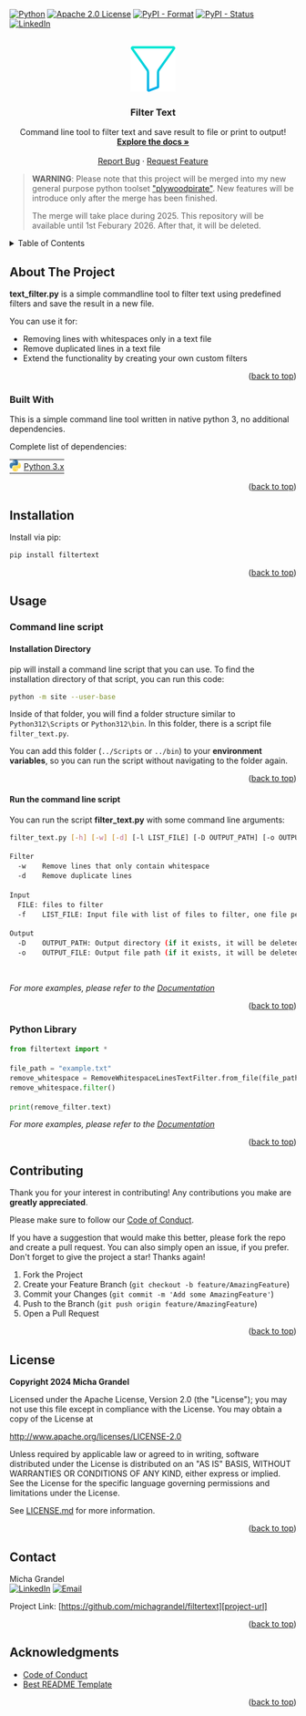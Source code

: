 <!-- Improved compatibility of back to top link: See: https://github.com/othneildrew/Best-README-Template/pull/73 -->
<a name="readme-top"></a>

<!-- PROJECT SHIELDS -->
<!--
*** I'm using markdown "reference style" links for readability.
*** Reference links are enclosed in brackets [ ] instead of parentheses ( ).
*** See the bottom of this document for the declaration of the reference variables
*** for contributors-url, forks-url, etc. This is an optional, concise syntax you may use.
*** https://www.markdownguide.org/basic-syntax/#reference-style-links
-->

  [![Python][python-shield]][python-url]
  [![Apache 2.0 License][license-shield]][license-url]
  [![PyPI - Format](https://img.shields.io/pypi/format/filtertext?style=for-the-badge)][pypi-url]
  [![PyPI - Status](https://img.shields.io/pypi/status/filtertext?style=for-the-badge)][pypi-url]
  [![LinkedIn][linkedin-shield]][linkedin-url]




<!-- PROJECT LOGO -->
<br />
<div align="center">
  <a href="https://github.com/michagrandel/filtertext">
    <img src="https://github.com/michagrandel/filtertext/blob/main/doc/images/logo.png?raw=True" alt="Logo" width="80" height="80">
  </a>

  <h3 align="center">Filter Text</h3>

  <p align="center">
    Command line tool to filter text and save result to file or print to output!
    <br />
    <a href="https://github.com/michagrandel/filtertext/wiki"><strong>Explore the docs »</strong></a>
    <br />
    <br />
    <a href="https://github.com/michagrandel/filtertext/issues">Report Bug</a>
    ·
    <a href="https://github.com/michagrandel/filtertext/issues">Request Feature</a>
  </p>
</div>

> **WARNING**:
> Please note that this project will be merged into my new general purpose python toolset <a href="https://github.com/michagrandel/plywoodpirate">"plywoodpirate"</a>.
> New features will be introduce only after the merge has been finished.
>
> The merge will take place during 2025.
> This repository will be available until 1st Feburary 2026. After that, it will be deleted.

<!-- TABLE OF CONTENTS -->
<details>
  <summary>Table of Contents</summary>
  <ol>
    <li>
      <a href="#about-the-project">About Filter Text</a>
      <ul>
        <li><a href="#built-with">Built With</a></li>
      </ul>
    </li>
    <li>
      <a href="#installation">Installation</a>
    </li>
    <li>
      <a href="#usage">Usage</a>
      <ul>
        <li><a href="#command-line-script">Command line script</a></li>
        <li><a href="#python-library">Python Library</a></li>
      </ul>
    </li>
    <li><a href="#contributing">Contributing</a></li>
    <li><a href="#license">License</a></li>
    <li><a href="#contact">Contact</a></li>
    <li><a href="#acknowledgments">Acknowledgments</a></li>
  </ol>
</details>



<!-- ABOUT THE PROJECT -->
## About The Project

<!--[![Product Name Screen Shot][product-screenshot]](https://example.com)-->

**text_filter.py** is a simple commandline tool to filter text using predefined filters
and save the result in a new file.

You can use it for:
* Removing lines with whitespaces only in a text file
* Remove duplicated lines in a text file
* Extend the functionality by creating your own custom filters


<p align="right">(<a href="#readme-top">back to top</a>)</p>



### Built With

This is a simple command line tool written in native python 3, no additional dependencies.

Complete list of dependencies:

<table>
<tr style="padding:0; margin:0">
  <td style="padding:0; margin:0; vertical-align:center"> <img src="https://github.com/michagrandel/filtertext/blob/main/doc/images/python.png?raw=True" height="20" /> </td>
  <td style="padding:0; padding-left:5px; margin:0; vertical-align:center"> <a href="https://python.org">Python 3.x</a> </td></tr>
</table>

<p align="right">(<a href="#readme-top">back to top</a>)</p>



<!-- GETTING STARTED -->
## Installation

Install via pip:

```bash
pip install filtertext
```

<p align="right">(<a href="#readme-top">back to top</a>)</p>

<!-- USAGE EXAMPLES -->
## Usage

### Command line script

#### Installation Directory

pip will install a command line script that you can use.
To find the installation directory of that script, you can run this code:

```bash
python -m site --user-base
```
Inside of that folder, you will find a folder structure similar to `Python312\Scripts` or `Python312\bin`.
In this folder, there is a script file `filter_text.py`.

You can add this folder (`../Scripts` or `../bin`) to your **environment variables**,
so you can run the script without navigating to the folder again.

<p align="right">(<a href="#readme-top">back to top</a>)</p>

#### Run the command line script

You can run the script **filter_text.py** with some command line arguments:

```bash
filter_text.py [-h] [-w] [-d] [-l LIST_FILE] [-D OUTPUT_PATH] [-o OUTPUT_FILE] FILE [FILE ...]

Filter
  -w    Remove lines that only contain whitespace
  -d    Remove duplicate lines

Input
  FILE: files to filter
  -f    LIST_FILE: Input file with list of files to filter, one file per line

Output
  -D    OUTPUT_PATH: Output directory (if it exists, it will be deleted first)
  -o    OUTPUT_FILE: Output file path (if it exists, it will be deleted first)
```
<br>

_For more examples, please refer to the [Documentation][doc-url]_

<p align="right">(<a href="#readme-top">back to top</a>)</p>

### Python Library

```python
from filtertext import *

file_path = "example.txt"
remove_whitespace = RemoveWhitespaceLinesTextFilter.from_file(file_path)
remove_whitespace.filter()

print(remove_filter.text)
```

_For more examples, please refer to the [Documentation][doc-url]_

<p align="right">(<a href="#readme-top">back to top</a>)</p>


<!-- CONTRIBUTING -->
## Contributing

Thank you for your interest in contributing! Any contributions you make are **greatly appreciated**.

Please make sure to follow our [Code of Conduct](CODE_OF_CONDUCT.md).

If you have a suggestion that would make this better, please fork the repo and create a pull request. You can also simply open an issue, if you prefer.
Don't forget to give the project a star! Thanks again!

1. Fork the Project
2. Create your Feature Branch (`git checkout -b feature/AmazingFeature`)
3. Commit your Changes (`git commit -m 'Add some AmazingFeature'`)
4. Push to the Branch (`git push origin feature/AmazingFeature`)
5. Open a Pull Request


<p align="right">(<a href="#readme-top">back to top</a>)</p>



<!-- LICENSE -->
## License

**Copyright 2024 Micha Grandel**
    
Licensed under the Apache License, Version 2.0 (the "License");
you may not use this file except in compliance with the License.
You may obtain a copy of the License at
    
http://www.apache.org/licenses/LICENSE-2.0

Unless required by applicable law or agreed to in writing, software
distributed under the License is distributed on an "AS IS" BASIS,
WITHOUT WARRANTIES OR CONDITIONS OF ANY KIND, either express or implied.
See the License for the specific language governing permissions and
limitations under the License.

See [LICENSE.md](LICENSE.md) for more information.

<p align="right">(<a href="#readme-top">back to top</a>)</p>



<!-- CONTACT -->
## Contact

Micha Grandel<br>
[![LinkedIn][linkedin-shield]][linkedin-url]
[![Email][email-shield]][author-email]

Project Link: [https://github.com/michagrandel/filtertext][project-url]

<p align="right">(<a href="#readme-top">back to top</a>)</p>



<!-- ACKNOWLEDGMENTS -->
## Acknowledgments

* [Code of Conduct][codeofconduce-url]
* [Best README Template][readme-url]

<p align="right">(<a href="#readme-top">back to top</a>)</p>



<!-- MARKDOWN LINKS & IMAGES -->
<!-- https://www.markdownguide.org/basic-syntax/#reference-style-links -->
[python-icon]: https://github.com/michagrandel/filtertext/blob/main/doc/images/python.png

[python-shield]: https://img.shields.io/badge/python-3670A0?style=for-the-badge&logo=python&logoColor=white
[contributors-shield]: https://img.shields.io/github/contributors/michagrandel/filtertext.svg?style=for-the-badge
[github-release-version]: https://img.shields.io/github/v/release/michagrandel/filtertext.svg?style=for-the-badge
[forks-shield]: https://img.shields.io/github/forks/michagrandel/filtertext.svg?style=for-the-badge
[stars-shield]: https://img.shields.io/github/stars/michagrandel/filtertext.svg?style=for-the-badge
[issues-shield]: https://img.shields.io/github/issues/michagrandel/filtertext.svg?style=for-the-badge
[license-shield]: https://img.shields.io/github/license/michagrandel/filtertext.svg?style=for-the-badge
[linkedin-shield]: https://img.shields.io/badge/-LinkedIn-black.svg?style=for-the-badge&logo=linkedin&colorB=555
[email-shield]: https://img.shields.io/badge/mail-D14836?style=for-the-badge&logo=email&logoColor=white

[product-screenshot]: https://github.com/michagrandel/filtertext/blob/main/doc/images/screenshot.png

[pypi-url]: https://pypi.org/project/filtertext/
[python-url]: https://python.org/
[issues-url]: https://github.com/michagrandel/filtertext/issues
[license-url]: https://github.com/michagrandel/filtertext/blob/master/LICENSE.md
[linkedin-url]: https://linkedin.com/in/michagrandel/en

[project-url]: https://github.com/michagrandel/filtertext
[codeofconduce-url]: https://opensource.guide/code-of-conduct/
[readme-url]: https://github.com/othneildrew/filtertext?search=1
[author-email]: mailto:hello@michagrandel.de
[doc-url]: https://github.com/michagrandel/filtertext/wiki
